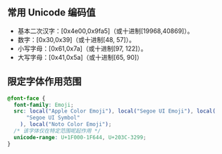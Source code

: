 ## 常用 Unicode 编码值

- 基本二次汉字：[0x4e00,0x9fa5]（或十进制[19968,40869]）。
- 数字：[0x30,0x39]（或十进制[48, 57]）。
- 小写字母：[0x61,0x7a]（或十进制[97, 122]）。
- 大写字母：[0x41,0x5a]（或十进制[65, 90]）

## 限定字体作用范围

```css
@font-face {
  font-family: Emoji;
  src: local("Apple Color Emoji"), local("Segoe UI Emoji"), local(
      "Segoe UI Symbol"
    ), local("Noto Color Emoji");
  /* 该字体仅在特定范围呢起作用 */
  unicode-range: U+1F000-1F644, U+203C-3299;
}
```
